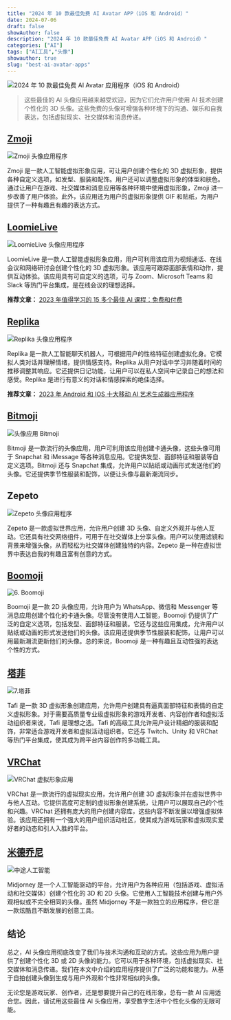 ```yaml
---
title: "2024 年 10 款最佳免费 AI Avatar APP（iOS 和 Android）"
date: 2024-07-06
draft: false
showAuthor: false
description: "2024 年 10 款最佳免费 AI Avatar APP（iOS 和 Android）"
categories: ["AI"]
tags: ["AI工具","头像"]
showauthor: true
slug: "best-ai-avatar-apps"
---
```


![2024 年 10 款最佳免费 AI Avatar 应用程序（iOS 和 Android）](https://mpost.io/wp-content/uploads/image-142-15-edited.jpg)

>这些最佳的 AI 头像应用越来越受欢迎，因为它们允许用户使用 AI 技术创建个性化的 3D 头像。这些免费的头像可增强各种环境下的沟通、娱乐和自我表达，包括虚拟现实、社交媒体和消息传递。

## [Zmoji](https://www.zmoji.me/)

![Zmoji 头像应用程序](https://mpost.io/wp-content/uploads/MPOST-38-1024x576.jpg)

Zmoji 是一款人工智能虚拟形象应用，可让用户创建个性化的 3D 虚拟形象，提供各种自定义选项，如发型、服装和配饰。用户还可以调整虚拟形象的体型和肤色。通过让用户在游戏、社交媒体和消息应用等各种环境中使用虚拟形象，Zmoji 进一步改善了用户体验。此外，该应用还为用户的虚拟形象提供 GIF 和贴纸，为用户提供了一种有趣且有趣的表达方式。

## [LoomieLive](https://loomai.com/loomielive)

![LoomieLive 头像应用程序](https://mpost.io/wp-content/uploads/MPOST-39-1024x576.jpg)

LoomieLive 是一款人工智能虚拟形象应用，用户可利用该应用为视频通话、在线会议和网络研讨会创建个性化的 3D 虚拟形象。该应用可跟踪面部表情和动作，提供互动体验。该应用具有可自定义的选项，可与 Zoom、Microsoft Teams 和 Slack 等热门平台集成，是在线会议的理想选择。

**推荐文章：** [2023 年值得学习的 15 多个最佳 AI 课程：免费和付费](https://mpost.io/best-ai-courses/)

## [Replika](https://replika.com/)

![Replika 头像应用程序](https://mpost.io/wp-content/uploads/MPOST-40-1024x576.jpg)

Replika 是一款人工智能聊天机器人，可根据用户的性格特征创建虚拟化身。它模拟人类对话并理解情绪，提供情感支持。Replika 从用户对话中学习并随着时间的推移调整其响应。它还提供日记功能，让用户可以在私人空间中记录自己的想法和感受。Replika 是进行有意义的对话和情感探索的绝佳选择。

**推荐文章：** [2023 年 Android 和 IOS 十大移动 AI 艺术生成器应用程序](https://mpost.io/top-10-mobile-ai-art-generator-apps-in-2023-for-android-and-ios/)

## [Bitmoji](https://www.bitmoji.com/)

![头像应用 Bitmoji](https://mpost.io/wp-content/uploads/MPOST-41-1024x576.jpg)

Bitmoji 是一款流行的头像应用，用户可利用该应用创建卡通头像，这些头像可用于 Snapchat 和 iMessage 等各种消息应用。它提供发型、面部特征和服装等自定义选项。Bitmoji 还与 Snapchat 集成，允许用户以贴纸或动画形式发送他们的头像。它还提供季节性服装和配饰，以便让头像与最新潮流同步。

## Zepeto[](https://web.zepeto.me/en)

![Zepeto 头像应用程序](https://mpost.io/wp-content/uploads/MPOST-42-1024x576.jpg)

Zepeto 是一款虚拟世界应用，允许用户创建 3D 头像、自定义外观并与他人互动。它还具有社交网络组件，可用于在社交媒体上分享头像。用户可以使用滤镜和背景来增强头像，从而轻松为社交媒体创建独特的内容。Zepeto 是一种在虚拟世界中表达自我的有趣且富有创意的方式。

## [Boomoji](https://boomoji.en.uptodown.com/android)

![6. Boomoji](https://mpost.io/wp-content/uploads/MPOST-43-1024x576.jpg)

Boomoji 是一款 2D 头像应用，允许用户为 WhatsApp、微信和 Messenger 等消息应用创建个性化的卡通头像。尽管没有使用人工智能，Boomoji 仍提供了广泛的自定义选项，包括发型、面部特征和服装。它还与这些应用集成，允许用户以贴纸或动画的形式发送他们的头像。该应用还提供季节性服装和配饰，让用户可以用最新潮流更新他们的头像。总的来说，Boomoji 是一种有趣且互动性强的表达个性的方式。

## [塔菲](https://maketafi.com/)

![7.塔菲](https://mpost.io/wp-content/uploads/MPOST-44-1024x576.jpg)

Tafi 是一款 3D 虚拟形象创建应用，允许用户创建具有逼真面部特征和表情的自定义虚拟形象。对于需要高质量专业级虚拟形象的游戏开发者、内容创作者和虚拟活动组织者来说，Tafi 是理想之选。Tafi 的高级工具允许用户设计精细的服装和配饰，非常适合游戏开发者和虚拟活动组织者。它还与 Twitch、Unity 和 VRChat 等热门平台集成，使其成为跨平台内容创作的多功能工具。

## [VRChat](https://hello.vrchat.com/)

![VRChat 虚拟形象应用](https://mpost.io/wp-content/uploads/MPOST-45-1024x576.jpg)

VRChat 是一款流行的虚拟现实应用，允许用户创建 3D 虚拟形象并在虚拟世界中与他人互动。它提供高度可定制的虚拟形象创建系统，让用户可以展现自己的个性和兴趣。VRChat 还拥有庞大的用户创建内容库，这些内容不断发展以增强虚拟体验。该应用还拥有一个强大的用户组织活动社区，使其成为游戏玩家和虚拟现实爱好者的动态和引人入胜的平台。

## [米德乔尼](https://www.midjourney.com/home/)

![中途人工智能](https://mpost.io/wp-content/uploads/MPOST-46-1024x576.jpg)

Midjorney 是一个人工智能驱动的平台，允许用户为各种应用（包括游戏、虚拟活动和社交媒体）创建个性化的 3D 和 2D 头像。它使用人工智能技术创建与用户外观相似或不完全相同的头像。虽然 Midjorney 不是一款独立的应用程序，但它是一款炫酷且不断发展的创意工具。

## 结论

总之，AI 头像应用彻底改变了我们与技术沟通和互动的方式。这些应用为用户提供了创建个性化 3D 或 2D 头像的能力。它可以用于各种环境，包括虚拟现实、社交媒体和消息传递。我们在本文中介绍的应用程序提供了广泛的功能和能力。从基于自拍创建头像到生成与用户外观和个性非常相似的头像。

无论您是游戏玩家、创作者，还是想要提升自己的在线形象，总有一款 AI 应用适合您。因此，请试用这些最佳 AI 头像应用，享受数字生活中个性化头像的无限可能。